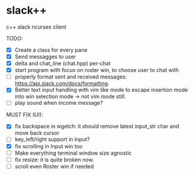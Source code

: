 # slack++
c++ slack ncurses client

TODO:

- [x] Create a class for every pane
- [x] Send messagges to user
- [x] delta and chat_line (chat.hpp) per-chat
- [x] start program with focus on roster win, to choose user to chat with
- [ ] properly format sent and received messages: https://api.slack.com/docs/formatting.
- [x] Better text input handling with vim like mode to escape insertion mode into win selection mode -> not vim mode still.
- [ ] play sound when income message?

MUST FIX (UI):

- [x] fix backspace in wgetch: it should remove latest input_str char and move back cursor
- [ ] key_left/right support in Input?
- [x] fix scrolling in Input win too
- [ ] Make everything terminal window size agnostic
- [ ] fix resize: it is quite broken now.
- [ ] scroll even Roster win if needed